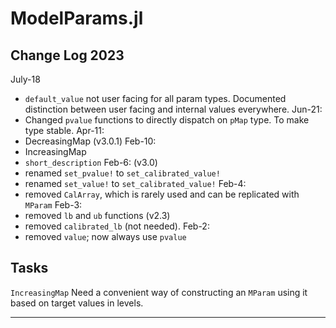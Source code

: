 # ModelParams.jl

## Change Log 2023

July-18
- `default_value` not user facing for all param types. Documented distinction between user facing and internal values everywhere.
Jun-21:
- Changed `pvalue` functions to directly dispatch on `pMap` type. To make type stable.
Apr-11:
- DecreasingMap (v3.0.1)
Feb-10:
- IncreasingMap
- `short_description`
Feb-6: (v3.0)
- renamed `set_pvalue!` to `set_calibrated_value!`
- renamed `set_value!` to `set_calibrated_value!`
Feb-4:
- removed `CalArray`, which is rarely used and can be replicated with `MParam`
Feb-3:
- removed `lb` and `ub` functions (v2.3)
- removed `calibrated_lb` (not needed).
Feb-2:
- removed `value`; now always use `pvalue`

## Tasks

`IncreasingMap`
Need a convenient way of constructing an `MParam` using it based on target values in levels.

----------
